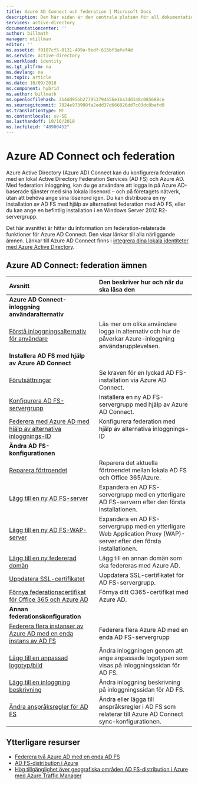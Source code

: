 ```yaml
---
title: Azure AD Connect och federation | Microsoft Docs
description: Den här sidan är den centrala platsen för all dokumentation om AD FS-åtgärder som använder Azure AD Connect.
services: active-directory
documentationcenter: ''
author: billmath
manager: mtillman
editor: ''
ms.assetid: f9107cf5-0131-499a-9edf-616bf3afef4d
ms.service: active-directory
ms.workload: identity
ms.tgt_pltfrm: na
ms.devlang: na
ms.topic: article
ms.date: 10/09/2018
ms.component: hybrid
ms.author: billmath
ms.openlocfilehash: 214dd95bb277053794656e1ba3dd148c085688ce
ms.sourcegitcommit: 7824e973908fa2edd37d666026dd7c03dc0bafd0
ms.translationtype: MT
ms.contentlocale: sv-SE
ms.lasthandoff: 10/10/2018
ms.locfileid: "48900452"
---
```

# <a name="azure-ad-connect-and-federation"></a>Azure AD Connect och federation
Azure Active Directory (Azure AD) Connect kan du konfigurera federation med en lokal Active Directory Federation Services (AD FS) och Azure AD. Med federation inloggning, kan du ge användare att logga in på Azure AD-baserade tjänster med sina lokala lösenord – och på företagets nätverk, utan att behöva ange sina lösenord igen. Du kan distribuera en ny installation av AD FS med hjälp av alternativet federation med AD FS, eller du kan ange en befintlig installation i en Windows Server 2012 R2-servergrupp.

Det här avsnittet är hittar du information om federation-relaterade funktioner för Azure AD Connect. Den visar länkar till alla närliggande ämnen. Länkar till Azure AD Connect finns i [integrera dina lokala identiteter med Azure Active Directory](whatis-hybrid-identity.md).

## <a name="azure-ad-connect-federation-topics"></a>Azure AD Connect: federation ämnen
| Avsnitt | Den beskriver hur och när du ska läsa den |
|:--- |:--- |
| **Azure AD Connect-inloggning användaralternativ** | |
| [Förstå inloggningsalternativ för användare](plan-connect-user-signin.md) |Läs mer om olika användare logga in alternativ och hur de påverkar Azure-inloggning användarupplevelsen. |
| **Installera AD FS med hjälp av Azure AD Connect** | |
| [Förutsättningar](how-to-connect-install-custom.md#ad-fs-configuration-pre-requisites) |Se kraven för en lyckad AD FS-installation via Azure AD Connect. |
| [Konfigurera AD FS-servergrupp](how-to-connect-install-custom.md#configuring-federation-with-ad-fs) |Installera en ny AD FS-servergrupp med hjälp av Azure AD Connect. |
| [Federera med Azure AD med hjälp av alternativa inloggnings-ID ](how-to-connect-fed-management.md#alternateid) | Konfigurera federation med hjälp av alternativa inloggnings-ID  |
| **Ändra AD FS-konfigurationen** | |
| [Reparera förtroendet](how-to-connect-fed-management.md#repairthetrust) |Reparera det aktuella förtroendet mellan lokala AD FS och Office 365/Azure. |
| [Lägg till en ny AD FS-server](how-to-connect-fed-management.md#addadfsserver) |Expandera en AD FS-servergrupp med en ytterligare AD FS-servern efter den första installationen. |
| [Lägg till en ny AD FS-WAP-server](how-to-connect-fed-management.md#addwapserver) |Expandera en AD FS-servergrupp med en ytterligare Web Application Proxy (WAP)-server efter den första installationen. |
| [Lägg till en ny federerad domän](how-to-connect-fed-management.md#addfeddomain) |Lägg till en annan domän som ska federeras med Azure AD. |
| [Uppdatera SSL-certifikatet](how-to-connect-fed-ssl-update.md)| Uppdatera SSL-certifikatet för AD FS-servergrupp. |
| [Förnya federationscertifikat för Office 365 och Azure AD](how-to-connect-fed-o365-certs.md)|Förnya ditt O365-certifikat med Azure AD.|
| **Annan federationskonfiguration** | |
| [Federera flera instanser av Azure AD med en enda instans av AD FS](how-to-connect-fed-single-adfs-multitenant-federation.md) | Federera flera Azure AD med en enda AD FS-servergrupp| 
| [Lägg till en anpassad logotyp/bild](how-to-connect-fed-management.md#customlogo) |Ändra inloggningen genom att ange anpassade logotypen som visas på inloggningssidan för AD FS. |
| [Lägg till en inloggning beskrivning](how-to-connect-fed-management.md#addsignindescription) |Ändra inloggning beskrivning på inloggningssidan för AD FS. |
| [Ändra anspråksregler för AD FS](how-to-connect-fed-management.md#modclaims) |Ändra eller lägga till anspråksregler i AD FS som relaterar till Azure AD Connect sync-konfigurationen. |


## <a name="additional-resources"></a>Ytterligare resurser
* [Federera två Azure AD med en enda AD FS](how-to-connect-fed-single-adfs-multitenant-federation.md)
* [AD FS-distribution i Azure](how-to-connect-fed-azure-adfs.md)
* [Hög tillgänglighet över geografiska områden AD FS-distribution i Azure med Azure Traffic Manager](../active-directory-adfs-in-azure-with-azure-traffic-manager.md)
